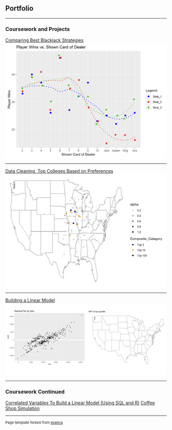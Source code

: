 ## Portfolio

---

### Coursework and Projects

[Comparing Best Blackjack Strategies](https://htmlpreview.github.io/?https://github.com/michael-beishline/michael-beishline.github.io/blob/5756a8dae647c9feb22c722b3b12316e4b650514/pdf/Project-1---Black-Jack%20(5).html)
<img src="images/BlackjackPic.png?raw=true" width="1500" align="center"/>

---
[Data Cleaning, Top Colleges Based on Preferences](https://htmlpreview.github.io/?https://github.com/michael-beishline/michael-beishline.github.io/blob/0a17a82b87c9a0e30e6f4b33cb2556b53dd65563/pdf/Problem-7%20(6).html)
<img src="images/Map1.png?raw=true"/>

---
[Building a Linear Model](https://htmlpreview.github.io/?https://github.com/michael-beishline/michael-beishline.github.io/blob/6135707dd0271ea90b11f125aa600fb5f27b0740/pdf/Problem-8%20(1).html)
<img src="images/Untitleesign-2.png?raw=true"/>

---

### Coursework Continued

[Correlated Variables To Build a Linear Model (Using SQL and R)](https://htmlpreview.github.io/?https://github.com/michael-beishline/michael-beishline.github.io/blob/1eed70d75f022a9c4240704c3ed8f65ca22f657d/pdf/Problem-6%20(6).html)
[Coffee Shop Simulation](https://htmlpreview.github.io/?https://github.com/michael-beishline/michael-beishline.github.io/blob/cf505afa97e86bb09b5a0f5cfdf196b53afd961c/pdf/problem_3_coffee_solution.html)


---
<p style="font-size:11px">Page template forked from <a href="https://github.com/evanca/quick-portfolio">evanca</a></p>
<!-- Remove above link if you don't want to attibute -->
